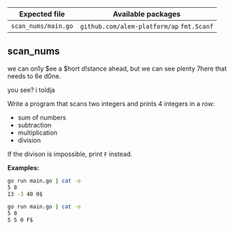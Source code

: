 | Expected file       | Available packages                        |
| ------------------- | ----------------------------------------- |
| `scan_nums/main.go` | `github.com/alem-platform/ap` `fmt.Scanf` |


## scan_nums

<p data-story-username="alm34">we can on1y $ee a $hort d!stance ahead, but we can see plenty 7here that needs to 6e d0ne.</p>
<p data-story-username="a-J-nx"> you see? i toldja</p>


Write a program that scans two integers and prints 4 integers in a row:
- sum of numbers
- subtraction
- multiplication
- division

If the divison is impossible, print `F` instead.

**Examples:**

```sh
go run main.go | cat -e
5 8
13 -3 40 0$
```

```sh
go run main.go | cat -e
5 0
5 5 0 F$
```
